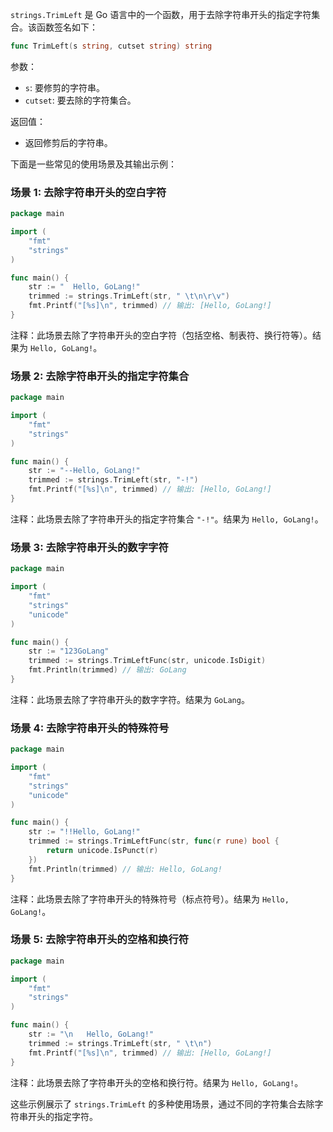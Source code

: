 `strings.TrimLeft` 是 Go 语言中的一个函数，用于去除字符串开头的指定字符集合。该函数签名如下：

```go
func TrimLeft(s string, cutset string) string
```

参数：
- `s`: 要修剪的字符串。
- `cutset`: 要去除的字符集合。

返回值：
- 返回修剪后的字符串。

下面是一些常见的使用场景及其输出示例：

### 场景 1: 去除字符串开头的空白字符

```go
package main

import (
	"fmt"
	"strings"
)

func main() {
	str := "  Hello, GoLang!"
	trimmed := strings.TrimLeft(str, " \t\n\r\v")
	fmt.Printf("[%s]\n", trimmed) // 输出: [Hello, GoLang!]
}
```

注释：此场景去除了字符串开头的空白字符（包括空格、制表符、换行符等）。结果为 `Hello, GoLang!`。

### 场景 2: 去除字符串开头的指定字符集合

```go
package main

import (
	"fmt"
	"strings"
)

func main() {
	str := "--Hello, GoLang!"
	trimmed := strings.TrimLeft(str, "-!")
	fmt.Printf("[%s]\n", trimmed) // 输出: [Hello, GoLang!]
}
```

注释：此场景去除了字符串开头的指定字符集合 `"-!"`。结果为 `Hello, GoLang!`。

### 场景 3: 去除字符串开头的数字字符

```go
package main

import (
	"fmt"
	"strings"
	"unicode"
)

func main() {
	str := "123GoLang"
	trimmed := strings.TrimLeftFunc(str, unicode.IsDigit)
	fmt.Println(trimmed) // 输出: GoLang
}
```

注释：此场景去除了字符串开头的数字字符。结果为 `GoLang`。

### 场景 4: 去除字符串开头的特殊符号

```go
package main

import (
	"fmt"
	"strings"
	"unicode"
)

func main() {
	str := "!!Hello, GoLang!"
	trimmed := strings.TrimLeftFunc(str, func(r rune) bool {
		return unicode.IsPunct(r)
	})
	fmt.Println(trimmed) // 输出: Hello, GoLang!
}
```

注释：此场景去除了字符串开头的特殊符号（标点符号）。结果为 `Hello, GoLang!`。

### 场景 5: 去除字符串开头的空格和换行符

```go
package main

import (
	"fmt"
	"strings"
)

func main() {
	str := "\n   Hello, GoLang!"
	trimmed := strings.TrimLeft(str, " \t\n")
	fmt.Printf("[%s]\n", trimmed) // 输出: [Hello, GoLang!]
}
```

注释：此场景去除了字符串开头的空格和换行符。结果为 `Hello, GoLang!`。

这些示例展示了 `strings.TrimLeft` 的多种使用场景，通过不同的字符集合去除字符串开头的指定字符。